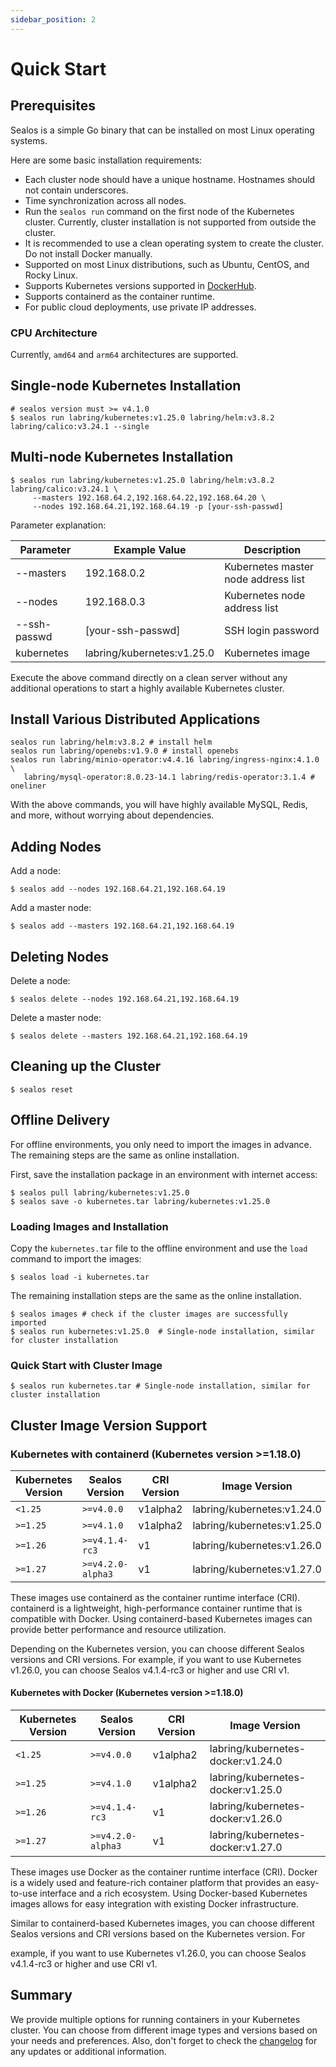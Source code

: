 ```yaml
---
sidebar_position: 2
---
```


# Quick Start

## Prerequisites

Sealos is a simple Go binary that can be installed on most Linux operating systems.

Here are some basic installation requirements:

- Each cluster node should have a unique hostname. Hostnames should not contain underscores.
- Time synchronization across all nodes.
- Run the `sealos run` command on the first node of the Kubernetes cluster. Currently, cluster installation is not supported from outside the cluster.
- It is recommended to use a clean operating system to create the cluster. Do not install Docker manually.
- Supported on most Linux distributions, such as Ubuntu, CentOS, and Rocky Linux.
- Supports Kubernetes versions supported in [DockerHub](https://hub.docker.com/r/labring/kubernetes/tags).
- Supports containerd as the container runtime.
- For public cloud deployments, use private IP addresses.

### CPU Architecture

Currently, `amd64` and `arm64` architectures are supported.

## Single-node Kubernetes Installation

```shell
# sealos version must >= v4.1.0
$ sealos run labring/kubernetes:v1.25.0 labring/helm:v3.8.2 labring/calico:v3.24.1 --single
```

## Multi-node Kubernetes Installation

```shell
$ sealos run labring/kubernetes:v1.25.0 labring/helm:v3.8.2 labring/calico:v3.24.1 \
     --masters 192.168.64.2,192.168.64.22,192.168.64.20 \
     --nodes 192.168.64.21,192.168.64.19 -p [your-ssh-passwd]
```

Parameter explanation:

| Parameter | Example Value   | Description                              |
| --------- | --------------- | ---------------------------------------- |
| --masters | 192.168.0.2    | Kubernetes master node address list       |
| --nodes   | 192.168.0.3    | Kubernetes node address list              |
| --ssh-passwd | [your-ssh-passwd] | SSH login password                   |
| kubernetes | labring/kubernetes:v1.25.0 | Kubernetes image |

Execute the above command directly on a clean server without any additional operations to start a highly available Kubernetes cluster.

## Install Various Distributed Applications

```shell
sealos run labring/helm:v3.8.2 # install helm
sealos run labring/openebs:v1.9.0 # install openebs
sealos run labring/minio-operator:v4.4.16 labring/ingress-nginx:4.1.0 \
   labring/mysql-operator:8.0.23-14.1 labring/redis-operator:3.1.4 # oneliner
```

With the above commands, you will have highly available MySQL, Redis, and more, without worrying about dependencies.

## Adding Nodes

Add a node:
```shell
$ sealos add --nodes 192.168.64.21,192.168.64.19 
```

Add a master node:
```shell
$ sealos add --masters 192.168.64.21,192.168.64.19 
```

## Deleting Nodes

Delete a node:
```shell
$ sealos delete --nodes 192.168.64.21,192.168.64.19 
```

Delete a master node:
```shell
$ sealos delete --masters 192.168.64.21,192.168.64.19  
```

## Cleaning up the Cluster

```shell
$ sealos reset
```

## Offline Delivery



For offline environments, you only need to import the images in advance. The remaining steps are the same as online installation.

First, save the installation package in an environment with internet access:
```shell
$ sealos pull labring/kubernetes:v1.25.0
$ sealos save -o kubernetes.tar labring/kubernetes:v1.25.0
```
### Loading Images and Installation

Copy the `kubernetes.tar` file to the offline environment and use the `load` command to import the images:

```shell
$ sealos load -i kubernetes.tar
```

The remaining installation steps are the same as the online installation.
```shell
$ sealos images # check if the cluster images are successfully imported
$ sealos run kubernetes:v1.25.0  # Single-node installation, similar for cluster installation
```

### Quick Start with Cluster Image

```shell
$ sealos run kubernetes.tar # Single-node installation, similar for cluster installation
```


## Cluster Image Version Support

### Kubernetes with containerd (Kubernetes version >=1.18.0)

| Kubernetes Version | Sealos Version       | CRI Version | Image Version                   |
| ------------------ | -------------------- | ----------- | ------------------------------- |
| `<1.25`            | `>=v4.0.0`           | v1alpha2    | labring/kubernetes:v1.24.0 |
| `>=1.25`           | `>=v4.1.0`           | v1alpha2    | labring/kubernetes:v1.25.0 |
| `>=1.26`           | `>=v4.1.4-rc3`       | v1          | labring/kubernetes:v1.26.0 |
| `>=1.27`           | `>=v4.2.0-alpha3`    | v1          | labring/kubernetes:v1.27.0 |

These images use containerd as the container runtime interface (CRI). containerd is a lightweight, high-performance container runtime that is compatible with Docker. Using containerd-based Kubernetes images can provide better performance and resource utilization.

Depending on the Kubernetes version, you can choose different Sealos versions and CRI versions. For example, if you want to use Kubernetes v1.26.0, you can choose Sealos v4.1.4-rc3 or higher and use CRI v1.

#### Kubernetes with Docker (Kubernetes version >=1.18.0)

| Kubernetes Version | Sealos Version       | CRI Version | Image Version                          |
| ------------------ | -------------------- | ----------- | -------------------------------------- |
| `<1.25`            | `>=v4.0.0`           | v1alpha2    | labring/kubernetes-docker:v1.24.0 |
| `>=1.25`           | `>=v4.1.0`           | v1alpha2    | labring/kubernetes-docker:v1.25.0 |
| `>=1.26`           | `>=v4.1.4-rc3`       | v1          | labring/kubernetes-docker:v1.26.0 |
| `>=1.27`           | `>=v4.2.0-alpha3`    | v1          | labring/kubernetes-docker:v1.27.0 |

These images use Docker as the container runtime interface (CRI). Docker is a widely used and feature-rich container platform that provides an easy-to-use interface and a rich ecosystem. Using Docker-based Kubernetes images allows for easy integration with existing Docker infrastructure.

Similar to containerd-based Kubernetes images, you can choose different Sealos versions and CRI versions based on the Kubernetes version. For

example, if you want to use Kubernetes v1.26.0, you can choose Sealos v4.1.4-rc3 or higher and use CRI v1.

## Summary

We provide multiple options for running containers in your Kubernetes cluster. You can choose from different image types and versions based on your needs and preferences. Also, don't forget to check the [changelog](https://github.com/labring/sealos/blob/main/CHANGELOG/CHANGELOG.md) for any updates or additional information.
